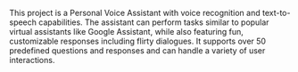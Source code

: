 This project is a Personal Voice Assistant with voice recognition and text-to-speech capabilities. The assistant can perform tasks similar to popular virtual assistants like Google Assistant, while also featuring fun, customizable responses including flirty dialogues. It supports over 50 predefined questions and responses and can handle a variety of user interactions.

